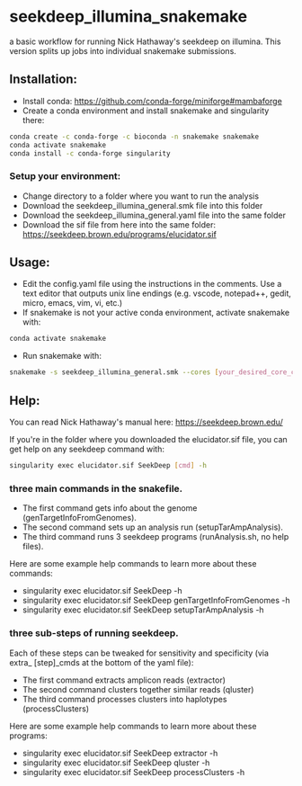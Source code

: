 # seekdeep_illumina_snakemake
a basic workflow for running Nick Hathaway's seekdeep on illumina. This version splits up jobs into individual snakemake submissions.

## Installation:
 - Install conda: https://github.com/conda-forge/miniforge#mambaforge
 - Create a conda environment and install snakemake and singularity there:
```bash
conda create -c conda-forge -c bioconda -n snakemake snakemake
conda activate snakemake
conda install -c conda-forge singularity
```

### Setup your environment:
 - Change directory to a folder where you want to run the analysis
 - Download the seekdeep_illumina_general.smk file into this folder
 - Download the seekdeep_illumina_general.yaml file into the same folder
 - Download the sif file from here into the same folder: https://seekdeep.brown.edu/programs/elucidator.sif


## Usage:
 - Edit the config.yaml file using the instructions in the comments. Use a text editor that outputs unix line endings (e.g. vscode, notepad++, gedit, micro, emacs, vim, vi, etc.)
 - If snakemake is not your active conda environment, activate snakemake with:
```bash
conda activate snakemake
```
 - Run snakemake with:
```bash
snakemake -s seekdeep_illumina_general.smk --cores [your_desired_core_count]
```

## Help:
You can read Nick Hathaway's manual here:
https://seekdeep.brown.edu/

If you're in the folder where you downloaded the elucidator.sif file,
you can get help on any seekdeep command with:
```bash
singularity exec elucidator.sif SeekDeep [cmd] -h
```

### three main commands in the snakefile.
  - The first command gets info about the genome (genTargetInfoFromGenomes).
  - The second command sets up an analysis run (setupTarAmpAnalysis).
  - The third command runs 3 seekdeep programs (runAnalysis.sh, no help files).

Here are some example help commands to learn more about these commands:
  - singularity exec elucidator.sif SeekDeep -h
  - singularity exec elucidator.sif SeekDeep genTargetInfoFromGenomes -h
  - singularity exec elucidator.sif SeekDeep setupTarAmpAnalysis -h


### three sub-steps of running seekdeep.
Each of these steps can be tweaked for sensitivity and specificity (via extra_
[step]_cmds at the bottom of the yaml file):
  - The first command extracts amplicon reads (extractor)
  - The second command clusters together similar reads (qluster)
  - The third command processes clusters into haplotypes (processClusters)

Here are some example help commands to learn more about these programs:
  - singularity exec elucidator.sif SeekDeep extractor -h
  - singularity exec elucidator.sif SeekDeep qluster -h
  - singularity exec elucidator.sif SeekDeep processClusters -h
